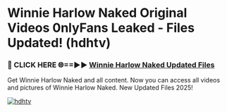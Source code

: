 # Winnie Harlow Naked Original Videos 0nlyFans Leaked - Files Updated! (hdhtv)

<h3>🔴 CLICK HERE 🌐==►► <a href="https://tinyurl.com/yckcrads" rel="nofollow">Winnie Harlow Naked Updated Files</a></h3>

Get Winnie Harlow Naked and all content. Now you can access all videos and pictures of Winnie Harlow Naked. New Updated Files 2025!

[![hdhtv](https://i.imgur.com/hpKpOFt.gif)](https://tinyurl.com/yckcrads)
